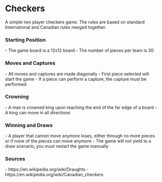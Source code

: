 # Checkers
A simple two player checkers game.  The rules are based on standard International and Canadian rules merged together.

<h3>Starting Position</h3>
- The game board is a 12x12 board
- The number of pieces per team is 30

<h3>Moves and Captures</h3>
- All moves and captures are made diagonally
- First piece selected will start the game
- If a piece can perform a capture, the capture must be performed

<h3>Crowning</h3>
- A man is crowned king upon reaching the end of the far edge of a board
- A king can move in all directions

<h3>Winning and Draws</h3>
- A player that cannot move anymore loses, either through no more pieces or if none of the pieces can move anymore
- The game will not yield to a draw scenario, you must restart the game manually

<h3>Sources</h3>
- https://en.wikipedia.org/wiki/Draughts
- https://en.wikipedia.org/wiki/Canadian_checkers
